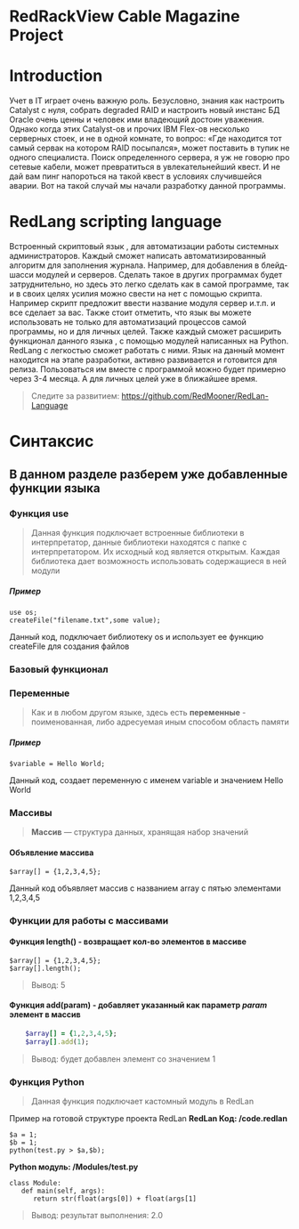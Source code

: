 



# RedRackView Cable Magazine Project
 # Introduction
 
Учет в IT играет очень важную роль. Безусловно, знания как настроить Catalyst с нуля, собрать degraded RAID и настроить новый инстанс БД Oracle очень ценны и человек ими владеющий достоин уважения. Однако когда этих Catalyst-ов и прочих IBM Flex-ов несколько серверных стоек, и не в одной комнате, то вопрос: «Где находится тот самый сервак на котором RAID посыпался», может поставить в тупик не одного специалиста. Поиск определенного сервера, я уж не говорю про сетевые кабели, может превратиться в увлекательнейший квест. И не дай вам пинг напороться на такой квест в условиях случившейся аварии. Вот на такой случай мы начали разработку данной программы.


# RedLang scripting language

Встроенный скриптовый язык , для автоматизации работы системных администраторов. Каждый сможет написать автоматизированный алгоритм для заполнения журнала. Например, для добавления в блейд-шасси  модулей и серверов. Сделать такое в других программах будет затруднительно, но здесь это легко сделать как в самой программе, так и в своих целях усилия можно свести на нет с помощью скрипта. Например скрипт предложит ввести название модуля сервер и.т.п. и все сделает за вас.
Также стоит отметить, что язык вы можете использовать не только для автоматизаций процессов самой программы, но и для личных целей. Также каждый сможет расширить функционал данного языка , с помощью модулей написанных на Python. RedLang с легкостью сможет работать с ними.
 Язык на данный момент находится на этапе разработки, активно развивается и готовится для релиза. Пользоваться им вместе с программой можно будет примерно через 3-4 месяца. А для личных целей уже в ближайшее время. 

> Следите за развитием: https://github.com/RedMooner/RedLan-Language

# Синтаксис

## В данном разделе разберем уже добавленные функции языка


 ### Функция use
 

> Данная функция подключает встроенные библиотеки в интерпретатор, данные библиотеки находятся с папке с интерпретатором. Их исходный код является открытым. Каждая библиотека дает возможность использовать содержащиеся в ней модули
##### Пример

    use os;
    createFile("filename.txt",some value);
   
   Данный код, подключает библиотеку os и использует ее функцию createFile для создания файлов
   
   ### Базовый функционал
### Переменные
> Как и в любом другом языке, здесь есть **переменные** - поименованная, либо адресуемая иным способом область памяти
##### Пример

    $variable = Hello World;
   Данный код, создает переменную с именем variable и значением Hello World
   
### Массивы
> **Массив** — структура данных, хранящая набор значений

#### Объявление массива

    $array[] = {1,2,3,4,5};
Данный код объявляет массив с названием array с пятью элементами 1,2,3,4,5
### Функции для работы с массивами

#### Функция **length()** - возвращает кол-во элементов в массиве

    $array[] = {1,2,3,4,5};
    $array[].length();
   
   >Вывод: 5
   
#### Функция **add(param)** - добавляет указанный как параметр *param* элемент в массив
```ruby
    $array[] = {1,2,3,4,5};
    $array[].add(1);
```
   > Вывод: будет добавлен элемент со значением 1
   
### Функция Python
> Данная функция подключает кастомный модуль в RedLan

Пример на готовой структуре проекта RedLan
**RedLan Код: /code.redlan** 

	$a = 1;
	$b = 1;
	python(test.py > $a,$b);
**Python модуль: /Modules/test.py**

    class Module:
       def main(self, args):
          return str(float(args[0]) + float(args[1]
> Вывод: результат выполнения: 2.0





